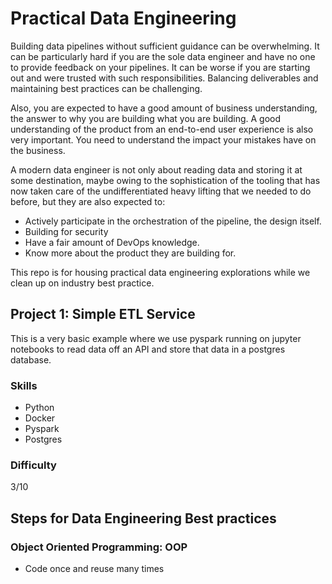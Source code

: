 # Practical Data Engineering

Building data pipelines without sufficient guidance can be overwhelming. It can be particularly hard if you are the sole data engineer and have no one to provide feedback on your pipelines. It can be worse if you are starting out and were trusted with such responsibilities. Balancing deliverables and maintaining best practices can be challenging.

Also, you are expected to have a good amount of business understanding, the answer to why you are building what you are building. A good understanding of the product from an end-to-end user experience is also very important. You need to understand the impact your mistakes have on the business.

A modern data engineer is not only about reading data and storing it at some destination, maybe owing to the sophistication of the tooling that has now taken care of the undifferentiated heavy lifting that we needed to do before, but they are also expected to:

- Actively participate in the orchestration of the pipeline, the design itself.
- Building for security
- Have a fair amount of DevOps knowledge.
- Know more about the product they are building for.

This repo is for housing practical data engineering explorations while we clean up on industry best practice.

## Project 1: Simple ETL Service

This is a very basic example where we use pyspark running on jupyter notebooks to read data off an API and store that data in a postgres database.

### Skills

- Python
- Docker
- Pyspark
- Postgres

### Difficulty

3/10

## Steps for Data Engineering Best practices

### Object Oriented Programming: OOP

- Code once and reuse many times
